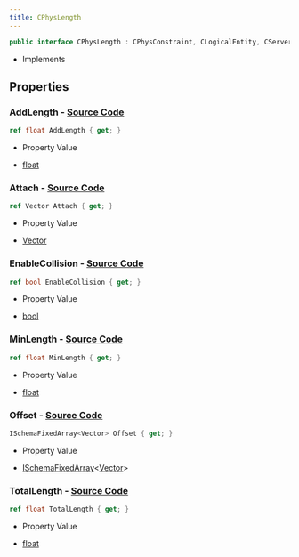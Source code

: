 ```yaml
---
title: CPhysLength
---
```


```csharp
public interface CPhysLength : CPhysConstraint, CLogicalEntity, CServerOnlyEntity, CBaseEntity, CEntityInstance, ISchemaClass<CEntityInstance>, ISchemaClass<CBaseEntity>, ISchemaClass<CServerOnlyEntity>, ISchemaClass<CLogicalEntity>, ISchemaClass<CPhysConstraint>, ISchemaClass<CPhysLength>, ISchemaField, ISchemaClass, INativeHandle
```

- Implements

## Properties

### **AddLength** - [Source Code](https://github.com/swiftly-solution/swiftlys2/blob/main/managed/src/SwiftlyS2.Generated/Schemas/Interfaces/CPhysLength.cs#L20)

```csharp
ref float AddLength { get; }
```

- Property Value

- [float](https://learn.microsoft.com/dotnet/api/system.single)

### **Attach** - [Source Code](https://github.com/swiftly-solution/swiftlys2/blob/main/managed/src/SwiftlyS2.Generated/Schemas/Interfaces/CPhysLength.cs#L18)

```csharp
ref Vector Attach { get; }
```

- Property Value

- [Vector](/docs/api/shared/natives/vector)

### **EnableCollision** - [Source Code](https://github.com/swiftly-solution/swiftlys2/blob/main/managed/src/SwiftlyS2.Generated/Schemas/Interfaces/CPhysLength.cs#L26)

```csharp
ref bool EnableCollision { get; }
```

- Property Value

- [bool](https://learn.microsoft.com/dotnet/api/system.boolean)

### **MinLength** - [Source Code](https://github.com/swiftly-solution/swiftlys2/blob/main/managed/src/SwiftlyS2.Generated/Schemas/Interfaces/CPhysLength.cs#L22)

```csharp
ref float MinLength { get; }
```

- Property Value

- [float](https://learn.microsoft.com/dotnet/api/system.single)

### **Offset** - [Source Code](https://github.com/swiftly-solution/swiftlys2/blob/main/managed/src/SwiftlyS2.Generated/Schemas/Interfaces/CPhysLength.cs#L16)

```csharp
ISchemaFixedArray<Vector> Offset { get; }
```

- Property Value

- [ISchemaFixedArray](/docs/api/shared/schemas/ischemafixedarray-1)<[Vector](/docs/api/shared/natives/vector)>

### **TotalLength** - [Source Code](https://github.com/swiftly-solution/swiftlys2/blob/main/managed/src/SwiftlyS2.Generated/Schemas/Interfaces/CPhysLength.cs#L24)

```csharp
ref float TotalLength { get; }
```

- Property Value

- [float](https://learn.microsoft.com/dotnet/api/system.single)

